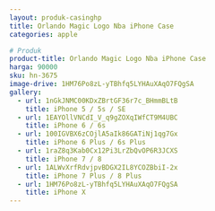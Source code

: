 ```yaml
---
layout: produk-casinghp
title: Orlando Magic Logo Nba iPhone Case
categories: apple

# Produk
product-title: Orlando Magic Logo Nba iPhone Case
harga: 90000
sku: hn-3675
image-drive: 1HM76Po8zL-yTBhfq5LYHAuXAqO7FQgSA
gallery:
  - url: 1nGkJNMC00KDxZBrtGF36r7c_BHmmBLtB
    title: iPhone 5 / 5s / SE
  - url: 1EAYOllVNCdI_V_q9gZOXqIWfCT9M4UBC
    title: iPhone 6 / 6s
  - url: 100IGVBX6zCOjlA5aIk86GATiNj1qg7Gx
    title: iPhone 6 Plus / 6s Plus
  - url: 1raZ8q3Kab0Cx12Pi3LrZbQvOP6R3JCXS
    title: iPhone 7 / 8
  - url: 1ALWvXrfRdvjpvBDGX2IL8YCOZBbiI-2x
    title: iPhone 7 Plus / 8 Plus
  - url: 1HM76Po8zL-yTBhfq5LYHAuXAqO7FQgSA
    title: iPhone X
---
```

